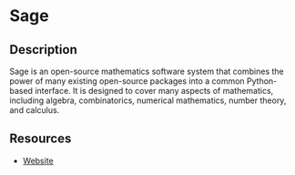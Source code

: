# Sage

## Description
Sage is an open-source mathematics software system that combines the power of many existing open-source packages into a common Python-based interface. It is designed to cover many aspects of mathematics, including algebra, combinatorics, numerical mathematics, number theory, and calculus.

## Resources
* [Website](sage.com)